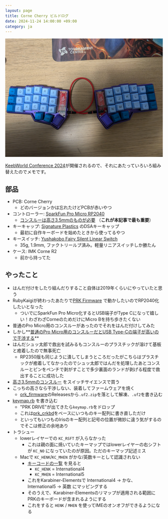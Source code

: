 ```yaml
---
layout: page
title: Corne Cherry ビルドログ
date: 2024-11-24 14:00:00 +09:00
category: ja
---
```


![](/images/crkbd.jpg)

[KeebWorld Conference 2024](https://keebkaigi.org/2024)が開催されるので、それにあたっていろいろ組み替えたのでメモです。

## 部品

- PCB: Corne Cherry
  - どのバージョンかは忘れたけどPCBが赤いやつ
- コントローラー: [SparkFun Pro Micro RP2040](https://www.switch-science.com/products/7441)
  - [コンスルーは高さ3.5mmのものが必要](https://www.switch-science.com/products/7448) （**これが本記事で最も重要**）
- キーキャップ: [Signature Plastics](https://www.solutionsinplastic.com/) のDSAキーキャップ
  - 最初に自作キーボードを始めたときから使ってるやつ
- キースイッチ: [Yushakobo Fairy Silent Linear Switch](https://shop.yushakobo.jp/products/5659)
  - 35g, 1.9mm, ファクトリールブ済み。軽量リニアスイッチしか勝たん
- ケース: IMK Corne R2
  - 前から持ってた

## やったこと

- はんだ付けをしたり組んだりすること自体は2019年くらいにやっていたと思う
- RubyKaigiが終わったあたりで[PRK Firmware](https://github.com/picoruby/prk_firmware) で動かしたいのでRP2040化したいとなった
  - ついでにSparkFun Pro Micro化するとUSB端子がType Cになって嬉しい！わざわざCorneのためだけにMicro Bを持ち歩きたくない
- 普通のPro Micro用のコンスルーがあったのでそれをはんだ付けしてみた
- しかし**[普通のPro Micro用のコンスルーだとUSB Type-Cの端子が高いので干渉する](https://x.com/s01/status/1847915602909736980)**
- はんだシュッ太郎で救出を試みるもコンスルーのプラスチックが溶けて基板と癒着したので無事死亡
  - RP2350版も同じように潰してしまうところだったがこちらはプラスチックが癒着してなかったのでシュッ太郎ではんだを処理したあとコンスルーとピンをペンチで剥がすことで多少裏面のランドが剥げる程度で救出することに成功した
- [高さ3.5mmのコンスルー](https://www.switch-science.com/products/7448) をスイッチサイエンスで買う
- こっちの高さなら干渉しない、装着してファームウェアを焼く
  - [ork_firmware](https://github.com/picoruby/prk_firmware)のReleasesから`.uf2.zip`を落として解凍、`.uf2`を書き込む
- [keymap.rb](https://gist.github.com/sylph01/0cdefeaf5fd1854cdd9f6f5e45e2a1cd) を書き込む
  - "PRK DRIVE"が出てきたら`keymap.rb`をドロップ
  - これは[prk_crkbd](https://github.com/picoruby/prk_crkbd)をベースにいつものキー配列に書き直しただけ
  - といってもいつものIrisのキー配列と記号の位置が微妙に違う気がするのでそこは修正の余地あり
- トラシュー
  - lowerレイヤーでの `KC_RSFT` が入らなかった
    - これは親の面に焼いていたキーマップではlowerレイヤーの右シフトが `KC_NO` になっていたのが原因。ただのキーマップ記述ミス
  - Macで `KC_HENK`/`KC_MHEN` がかな/英数キーとして認識されない
    - [キーコードの一覧](https://github.com/picoruby/prk_firmware/wiki/Keycodes_ja) を見ると
      - `KC_HENK` = International4
      - `KC_MHEN` = International5
    - これをKarabiner-Elementsで International4 → かな、 International5 → 英数 にマッピングする
    - そのうえで、Karabiner-Elementsのリマップが適用される範囲にPRKのキーボードが含まれるようにする
    - これをすると `HENK` / `MHEN` を使ってIMEのオンオフができるようになる